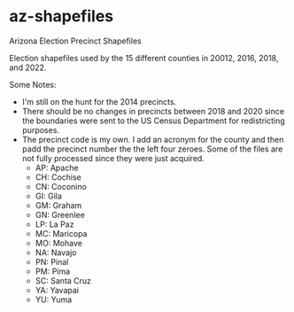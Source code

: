 # az-shapefiles
Arizona Election Precinct Shapefiles

Election shapefiles used by the 15 different counties in 20012, 2016, 2018, and 2022. 

Some Notes:

* I'm still on the hunt for the 2014 precincts. 
* There should be no changes in precincts between 2018 and 2020 since the boundaries were sent to the US Census Department for redistricting purposes.
* The precinct code is my own. I add an acronym for the county and then padd the precinct number the the left four zeroes. Some of the files are not fully processed since they were just acquired.
  * AP: Apache
  * CH: Cochise
  * CN: Coconino
  * GI: Gila
  * GM: Graham
  * GN: Greenlee
  * LP: La Paz
  * MC: Maricopa
  * MO: Mohave
  * NA: Navajo
  * PN: Pinal
  * PM: Pima
  * SC: Santa Cruz
  * YA: Yavapai
  * YU: Yuma
  
  
  
  
  
